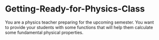 # Getting-Ready-for-Physics-Class
You are a physics teacher preparing for the upcoming semester. You want to provide your students with some functions that will help them calculate some fundamental physical properties.
